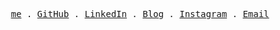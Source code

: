 <p align="center">
  <samp>
    <a href="https://onkarsathe.is-a.dev/">me</a> .
    <a href="https://github.com/onkarsathe007">GitHub</a> .
    <a href="https://www.linkedin.com/in/onkar-sathe-141257231/">LinkedIn</a> .
    <a href="https://medium.com/@onkarsathe96k">Blog</a> .
    <a href="https://www.instagram.com/theonkarsathe/">Instagram</a> .
    <a href="mailto:onkarsathe96k@gmail.com">Email</a>
  </samp>
</p>

